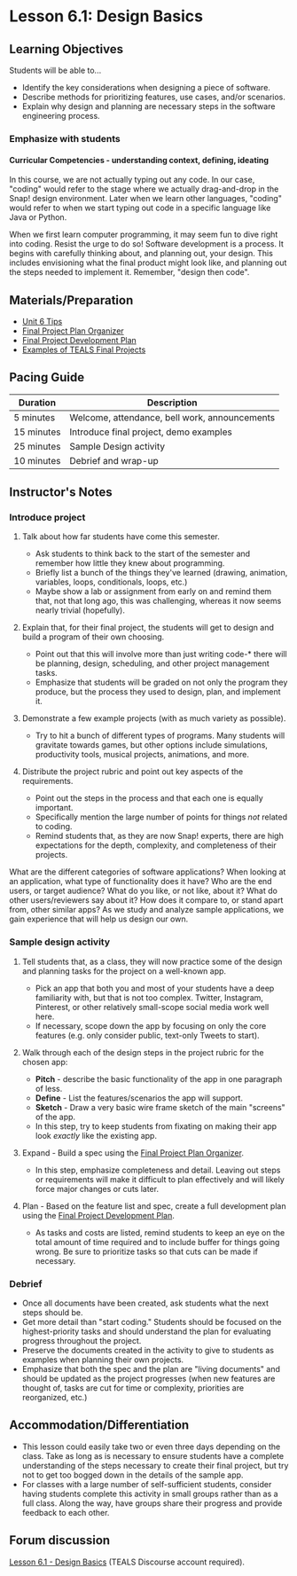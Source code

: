 # Lesson 6.1: Design Basics

## Learning Objectives

Students will be able to...

* Identify the key considerations when designing a piece of software.
* Describe methods for prioritizing features, use cases, and/or scenarios.
* Explain why design and planning are necessary steps in the software engineering process.

### Emphasize with students

#### Curricular Competencies - understanding context, defining, ideating

In this course, we are not actually typing out any code.  In our case, "coding" would refer to the stage where we actually drag-and-drop in the Snap! design environment.   Later when we learn other languages, "coding" would refer to when we start typing out code in a specific language like Java or Python.

When we first learn computer programming, it may seem fun to dive right into coding.  Resist the urge to do so!
Software development is a process.  It begins with carefully thinking about, and planning out, your design.  This includes envisioning what the final product might look like, and planning out the steps needed to implement it.    Remember,  "design then code".  

## Materials/Preparation

* [Unit 6 Tips](unit_6_tips.md)
* [Final Project Plan Organizer][]
* [Final Project Development Plan][]
* [Examples of TEALS Final Projects](https://youtu.be/aV6LFVXxd34)

## Pacing Guide

| Duration  | Description                                   |
| --------- | --------------------------------------------- |
| 5 minutes | Welcome, attendance, bell work, announcements |
| 15 minutes | Introduce final project, demo examples |
| 25 minutes | Sample Design activity |
| 10 minutes | Debrief and wrap-up|

## Instructor's Notes

### Introduce project

1. Talk about how far students have come this semester.

    * Ask students to think back to the start of the semester and remember how little they knew about programming.
    * Briefly list a bunch of the things they've learned (drawing, animation, variables, loops, conditionals, loops, etc.)
    * Maybe show a lab or assignment from early on and remind them that, not that long ago, this was challenging, whereas it now seems nearly trivial (hopefully).

2. Explain that, for their final project, the students will get to design and build a program of their own choosing.

    * Point out that this will involve more than just writing code-* there will be planning, design, scheduling, and other project management tasks.
    * Emphasize that students will be graded on not only the program they produce, but the process they used to design, plan, and implement it.

3. Demonstrate a few example projects (with as much variety as possible).
  
    * Try to hit a bunch of different types of programs.  Many students will gravitate towards games, but other options include simulations, productivity tools, musical projects, animations, and more.

4. Distribute the project rubric and point out key aspects of the requirements.

    * Point out the steps in the process and that each one is equally important.
    * Specifically mention the large number of points for things _not_ related to coding.
    * Remind students that, as they are now Snap! experts, there are high expectations for the depth, complexity, and completeness of their projects.

 What are the different categories of software applications?  When looking at an application, what type of functionality does it have?  Who are the end users, or target audience?  What do you like, or not like, about it?  What do other users/reviewers say about it?  How does it compare to, or stand apart from, other similar apps? As we study and analyze sample applications, we gain experience that will help us design our own.

### Sample design activity

1. Tell students that, as a class, they will now practice some of the design and planning tasks for the project on a well-known app.

    * Pick an app that both you and most of your students have a deep familiarity with, but that is not too complex.  Twitter, Instagram, Pinterest, or other relatively small-scope social media work well here.
    * If necessary, scope down the app by focusing on only the core features (e.g. only consider public, text-only Tweets to start).
2. Walk through each of the design steps in the project rubric for the chosen app:
    * **Pitch** - describe the basic functionality of the app in one paragraph of less.
    * **Define** - List the features/scenarios the app will support.
    * **Sketch** - Draw a very basic wire frame sketch of the main "screens" of the app.
    * In this step, try to keep students from fixating on making their app look _exactly_ like the existing app.

3. Expand - Build a spec using the [Final Project Plan Organizer][].

    * In this step, emphasize completeness and detail.  Leaving out steps or requirements will make it difficult to plan effectively and will likely force major changes or cuts later.

4. Plan - Based on the feature list and spec, create a full development plan using the [Final Project Development Plan][].

    * As tasks and costs are listed, remind students to keep an eye on the total amount of time required and to include buffer for things going wrong.  Be sure to prioritize tasks so that cuts can be made if necessary.

### Debrief

* Once all documents have been created, ask students what the next steps should be.
* Get more detail than "start coding."  Students should be focused on the highest-priority tasks and should understand the plan for evaluating progress throughout the project.
* Preserve the documents created in the activity to give to students as examples when planning their own projects.
* Emphasize that both the spec and the plan are "living documents" and should be updated as the project progresses (when new features are thought of, tasks are cut for time or complexity, priorities are reorganized, etc.)

## Accommodation/Differentiation

* This lesson could easily take two or even three days depending on the class.  Take as long as is necessary to ensure students have a complete understanding of the steps necessary to create their final project, but try not to get too bogged down in the details of the sample app.
* For classes with a large number of self-sufficient students, consider having students complete this activity in small groups rather than as a full class.  Along the way, have groups share their progress and provide feedback to each other.

## Forum discussion

[Lesson 6.1 - Design Basics](http://forums.tealsk12.org/c/intro-unit-6/lesson-6-1-design-basics) (TEALS Discourse account required).

[Final Project Plan Organizer]: https://github.com/TEALSK12/introduction-to-computer-science/blob/master/Final%20Project%20Plan%20Organizer.docx?raw=true
[Final Project Development Plan]: https://github.com/TEALSK12/introduction-to-computer-science/blob/master/Final%20Project%20Development%20Plan.docx?raw=true
